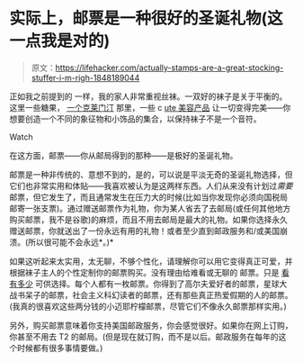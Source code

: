 # 实际上，邮票是一种很好的圣诞礼物(这一点我是对的)

> 原文：<https://lifehacker.com/actually-stamps-are-a-great-stocking-stuffer-i-m-righ-1848189044>

正如我之前提到的 一样，我的家人非常重视丝袜。一双好的袜子是关于平衡的。这里一些糖果， [一个克莱门汀](https://lifehacker.com/lets-bring-back-the-fruit-stocking-stuffer-1848167306) 那里，一些 c [ute 美容产品](https://lifehacker.com/the-lazy-way-to-stuff-a-stocking-that-doesn-t-look-lazy-1848132358) 让一切变得完美——你想要创造一个不同的象征物和小饰品的集合，以保持袜子不是一个音符。

Watch

在这方面，邮票——你从邮局得到的那种——是极好的圣诞礼物。

邮票是一种非传统的、意想不到的，是的，可以说是平淡无奇的圣诞礼物选择，但它们也非常实用和体贴——我喜欢被认为是这两样东西。人们从来没有计划过*需要*邮票，但它发生了，而且通常发生在压力大的时候(比如当你发现你必须向国税局邮寄一张支票)。通过赠送邮票作为礼物，你为某人省去了去邮局(或任何其他地方购买邮票，我不是谷歌)的麻烦，而且不用去邮局是最大的礼物。如果你选择永久赠送邮票，你就送出了一份永远有用的礼物！或者至少直到邮政服务和/或美国崩溃。(所以很可能不会永远*。)*

如果这听起来太实用，太无聊，不够个性化，请理解你可以用它变得真正可爱，并根据袜子主人的个性定制你的邮票购买。没有理由给难看或无聊的 邮票。只是 [看有多少](https://store.usps.com/store/results/stamps/_/N-9y93lv) 可供选择。每个人都有一枚邮票。你得到了高尔夫爱好者的邮票，星球大战书呆子的邮票，社会主义科幻读者的邮票，还有那些真正热爱假期的人的邮票。(我真的很喜欢这些两分钱的小迈耶柠檬邮票，尽管它们不像永久邮票那样实用。)

另外，购买邮票意味着你支持美国邮政服务，你会感觉很好。如果你在网上订购，你甚至不用去 T2 的邮局。(但是现在就订购，而不是以后。邮政服务在每年的这个时候都有很多事情要做。)